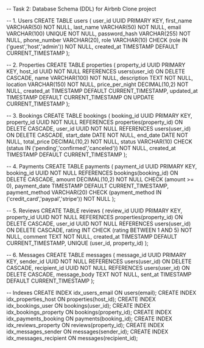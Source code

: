 -- Task 2: Database Schema (DDL) for Airbnb Clone project

-- 1. Users
CREATE TABLE users (
    user_id UUID PRIMARY KEY,
    first_name VARCHAR(50) NOT NULL,
    last_name VARCHAR(50) NOT NULL,
    email VARCHAR(100) UNIQUE NOT NULL,
    password_hash VARCHAR(255) NOT NULL,
    phone_number VARCHAR(20),
    role VARCHAR(10) CHECK (role IN ('guest','host','admin')) NOT NULL,
    created_at TIMESTAMP DEFAULT CURRENT_TIMESTAMP
);

-- 2. Properties
CREATE TABLE properties (
    property_id UUID PRIMARY KEY,
    host_id UUID NOT NULL REFERENCES users(user_id) ON DELETE CASCADE,
    name VARCHAR(100) NOT NULL,
    description TEXT NOT NULL,
    location VARCHAR(150) NOT NULL,
    price_per_night DECIMAL(10,2) NOT NULL,
    created_at TIMESTAMP DEFAULT CURRENT_TIMESTAMP,
    updated_at TIMESTAMP DEFAULT CURRENT_TIMESTAMP ON UPDATE CURRENT_TIMESTAMP
);

-- 3. Bookings
CREATE TABLE bookings (
    booking_id UUID PRIMARY KEY,
    property_id UUID NOT NULL REFERENCES properties(property_id) ON DELETE CASCADE,
    user_id UUID NOT NULL REFERENCES users(user_id) ON DELETE CASCADE,
    start_date DATE NOT NULL,
    end_date DATE NOT NULL,
    total_price DECIMAL(10,2) NOT NULL,
    status VARCHAR(10) CHECK (status IN ('pending','confirmed','canceled')) NOT NULL,
    created_at TIMESTAMP DEFAULT CURRENT_TIMESTAMP
);

-- 4. Payments
CREATE TABLE payments (
    payment_id UUID PRIMARY KEY,
    booking_id UUID NOT NULL REFERENCES bookings(booking_id) ON DELETE CASCADE,
    amount DECIMAL(10,2) NOT NULL CHECK (amount >= 0),
    payment_date TIMESTAMP DEFAULT CURRENT_TIMESTAMP,
    payment_method VARCHAR(20) CHECK (payment_method IN ('credit_card','paypal','stripe')) NOT NULL
);

-- 5. Reviews
CREATE TABLE reviews (
    review_id UUID PRIMARY KEY,
    property_id UUID NOT NULL REFERENCES properties(property_id) ON DELETE CASCADE,
    user_id UUID NOT NULL REFERENCES users(user_id) ON DELETE CASCADE,
    rating INT CHECK (rating BETWEEN 1 AND 5) NOT NULL,
    comment TEXT NOT NULL,
    created_at TIMESTAMP DEFAULT CURRENT_TIMESTAMP,
    UNIQUE (user_id, property_id)
);

-- 6. Messages
CREATE TABLE messages (
    message_id UUID PRIMARY KEY,
    sender_id UUID NOT NULL REFERENCES users(user_id) ON DELETE CASCADE,
    recipient_id UUID NOT NULL REFERENCES users(user_id) ON DELETE CASCADE,
    message_body TEXT NOT NULL,
    sent_at TIMESTAMP DEFAULT CURRENT_TIMESTAMP
);

-- Indexes
CREATE INDEX idx_users_email ON users(email);
CREATE INDEX idx_properties_host ON properties(host_id);
CREATE INDEX idx_bookings_user ON bookings(user_id);
CREATE INDEX idx_bookings_property ON bookings(property_id);
CREATE INDEX idx_payments_booking ON payments(booking_id);
CREATE INDEX idx_reviews_property ON reviews(property_id);
CREATE INDEX idx_messages_sender ON messages(sender_id);
CREATE INDEX idx_messages_recipient ON messages(recipient_id);
